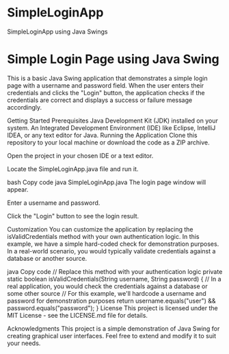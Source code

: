 # SimpleLoginApp
SimpleLoginApp using Java Swings


# Simple Login Page using Java Swing
This is a basic Java Swing application that demonstrates a simple login page with a username and password field. When the user enters their credentials and clicks the "Login" button, the application checks if the credentials are correct and displays a success or failure message accordingly.

Getting Started
Prerequisites
Java Development Kit (JDK) installed on your system.
An Integrated Development Environment (IDE) like Eclipse, IntelliJ IDEA, or any text editor for Java.
Running the Application
Clone this repository to your local machine or download the code as a ZIP archive.

Open the project in your chosen IDE or a text editor.

Locate the SimpleLoginApp.java file and run it.

bash
Copy code
java SimpleLoginApp.java
The login page window will appear.

Enter a username and password.

Click the "Login" button to see the login result.

Customization
You can customize the application by replacing the isValidCredentials method with your own authentication logic. In this example, we have a simple hard-coded check for demonstration purposes. In a real-world scenario, you would typically validate credentials against a database or another source.

java
Copy code
// Replace this method with your authentication logic
private static boolean isValidCredentials(String username, String password) {
    // In a real application, you would check the credentials against a database or some other source
    // For this example, we'll hardcode a username and password for demonstration purposes
    return username.equals("user") && password.equals("password");
}
License
This project is licensed under the MIT License - see the LICENSE.md file for details.

Acknowledgments
This project is a simple demonstration of Java Swing for creating graphical user interfaces.
Feel free to extend and modify it to suit your needs.
